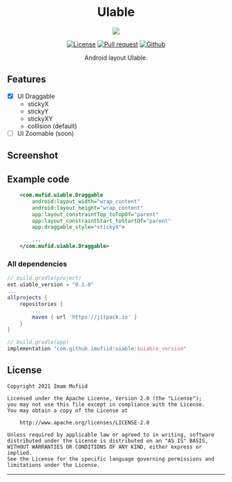 
<p align="center">
  <h1 align="center">UIable</h1>
</p>

<p align="center">
  <img src="https://static.republika.co.id/uploads/images/inpicture_slide/098502100-1586781138-5cb5913f6bc07-jisoo-blackpink_.jpg"/>
</p>

<p align="center">
  <a href="LICENSE"><img alt="License" src="https://img.shields.io/badge/License-Apache%202.0-blue.svg"></a>
  <a href="https://github.com/imufiid/uiable/pulls"><img alt="Pull request" src="https://img.shields.io/badge/PRs-welcome-brightgreen.svg?style=flat"></a>
  <a href="https://github.com/imufiid"><img alt="Github" src="https://img.shields.io/github/followers/imufiid?label=follow&style=social"></a>
  <p align="center">Android layout UIable.
</p>

## Features
- [x] UI Draggable
    - stickyX
    - stickyY
    - stickyXY
    - collision (default)
- [ ] UI Zoomable (soon)

## Screenshot

## Example code
```xml
    <com.mufid.uiable.Draggable
        android:layout_width="wrap_content"
        android:layout_height="wrap_content"
        app:layout_constraintTop_toTopOf="parent"
        app:layout_constraintStart_toStartOf="parent"
        app:draggable_style="stickyX">

        ...
    </com.mufid.uiable.Draggable>
```

### All dependencies
```groovy
// build.gradle(project)
ext.uiable_version = "0.1.0"
...
allprojects {
	repositories {
		...
		maven { url 'https://jitpack.io' }
	}
}

// build.gradle(app)
implementation "com.github.imufiid:uiable:$uiable_version"

```

## License
```
Copyright 2021 Imam Mufiid

Licensed under the Apache License, Version 2.0 (the "License");
you may not use this file except in compliance with the License.
You may obtain a copy of the License at

    http://www.apache.org/licenses/LICENSE-2.0

Unless required by applicable law or agreed to in writing, software
distributed under the License is distributed on an "AS IS" BASIS,
WITHOUT WARRANTIES OR CONDITIONS OF ANY KIND, either express or implied.
See the License for the specific language governing permissions and
limitations under the License.
```
---